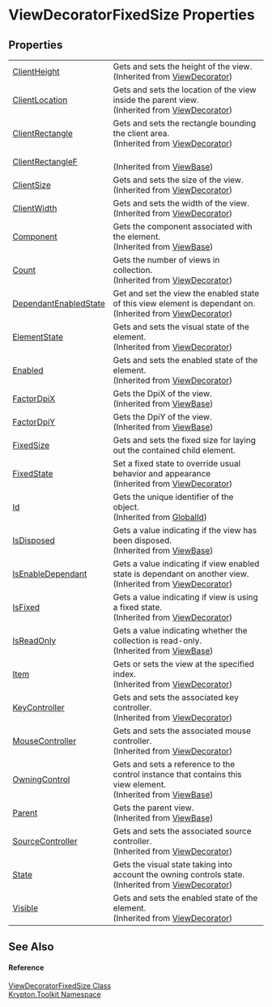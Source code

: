 # ViewDecoratorFixedSize Properties




## Properties
<table>
<tr>
<td><a href="c86ce30f-883d-4f9f-daeb-ec7b725e6ca5.md">ClientHeight</a></td>
<td>Gets and sets the height of the view.<br />(Inherited from <a href="5bfdac14-2f95-17b3-c641-94bca28b9f8c.md">ViewDecorator</a>)</td></tr>
<tr>
<td><a href="a2285f7c-66ef-d7c0-92fc-1ed0bda5f79e.md">ClientLocation</a></td>
<td>Gets and sets the location of the view inside the parent view.<br />(Inherited from <a href="5bfdac14-2f95-17b3-c641-94bca28b9f8c.md">ViewDecorator</a>)</td></tr>
<tr>
<td><a href="a059153d-f480-6c34-e392-00d96936b32e.md">ClientRectangle</a></td>
<td>Gets and sets the rectangle bounding the client area.<br />(Inherited from <a href="5bfdac14-2f95-17b3-c641-94bca28b9f8c.md">ViewDecorator</a>)</td></tr>
<tr>
<td><a href="aab48de6-57c1-8040-9e53-80d7379b3269.md">ClientRectangleF</a></td>
<td><br />(Inherited from <a href="309ac2d8-bfc5-c1a7-ab6a-4f4cf86a1ba6.md">ViewBase</a>)</td></tr>
<tr>
<td><a href="a4666feb-09fa-b61b-e89f-6c08bcbba390.md">ClientSize</a></td>
<td>Gets and sets the size of the view.<br />(Inherited from <a href="5bfdac14-2f95-17b3-c641-94bca28b9f8c.md">ViewDecorator</a>)</td></tr>
<tr>
<td><a href="2f519087-fc3c-5086-4675-7e83798ebae5.md">ClientWidth</a></td>
<td>Gets and sets the width of the view.<br />(Inherited from <a href="5bfdac14-2f95-17b3-c641-94bca28b9f8c.md">ViewDecorator</a>)</td></tr>
<tr>
<td><a href="a0853610-b2de-7dec-2285-f2d884fc0231.md">Component</a></td>
<td>Gets the component associated with the element.<br />(Inherited from <a href="309ac2d8-bfc5-c1a7-ab6a-4f4cf86a1ba6.md">ViewBase</a>)</td></tr>
<tr>
<td><a href="a80b5b22-a092-dd13-0ac8-6573e9d088ea.md">Count</a></td>
<td>Gets the number of views in collection.<br />(Inherited from <a href="5bfdac14-2f95-17b3-c641-94bca28b9f8c.md">ViewDecorator</a>)</td></tr>
<tr>
<td><a href="49bf0edd-d152-774f-af66-645504aa20a5.md">DependantEnabledState</a></td>
<td>Get and set the view the enabled state of this view element is dependant on.<br />(Inherited from <a href="5bfdac14-2f95-17b3-c641-94bca28b9f8c.md">ViewDecorator</a>)</td></tr>
<tr>
<td><a href="223ca7ac-8999-0e3a-efd6-1bc68e68db3c.md">ElementState</a></td>
<td>Gets and sets the visual state of the element.<br />(Inherited from <a href="5bfdac14-2f95-17b3-c641-94bca28b9f8c.md">ViewDecorator</a>)</td></tr>
<tr>
<td><a href="37a88a24-a2ee-bf88-6f69-ef9b26edd18e.md">Enabled</a></td>
<td>Gets and sets the enabled state of the element.<br />(Inherited from <a href="5bfdac14-2f95-17b3-c641-94bca28b9f8c.md">ViewDecorator</a>)</td></tr>
<tr>
<td><a href="026ae658-3cdc-1c85-8625-fc598f0183a8.md">FactorDpiX</a></td>
<td>Gets the DpiX of the view.<br />(Inherited from <a href="309ac2d8-bfc5-c1a7-ab6a-4f4cf86a1ba6.md">ViewBase</a>)</td></tr>
<tr>
<td><a href="0c4492bd-aee6-2147-f951-fcd5893011ed.md">FactorDpiY</a></td>
<td>Gets the DpiY of the view.<br />(Inherited from <a href="309ac2d8-bfc5-c1a7-ab6a-4f4cf86a1ba6.md">ViewBase</a>)</td></tr>
<tr>
<td><a href="426ceddb-ac51-857e-f814-38067d7467e5.md">FixedSize</a></td>
<td>Gets and sets the fixed size for laying out the contained child element.</td></tr>
<tr>
<td><a href="bd6b054a-be8b-303d-1465-b3047e196956.md">FixedState</a></td>
<td>Set a fixed state to override usual behavior and appearance<br />(Inherited from <a href="5bfdac14-2f95-17b3-c641-94bca28b9f8c.md">ViewDecorator</a>)</td></tr>
<tr>
<td><a href="71a6846f-bfb6-fb58-b361-6b43ae0583a8.md">Id</a></td>
<td>Gets the unique identifier of the object.<br />(Inherited from <a href="9ef2ca3a-e03e-8927-105a-2f9a6fbdf849.md">GlobalId</a>)</td></tr>
<tr>
<td><a href="b8132097-e81f-af8f-9edb-3cb79ba26d45.md">IsDisposed</a></td>
<td>Gets a value indicating if the view has been disposed.<br />(Inherited from <a href="309ac2d8-bfc5-c1a7-ab6a-4f4cf86a1ba6.md">ViewBase</a>)</td></tr>
<tr>
<td><a href="ac07ac40-e9c2-ef74-ad5d-1ffc8514a26f.md">IsEnableDependant</a></td>
<td>Gets a value indicating if view enabled state is dependant on another view.<br />(Inherited from <a href="5bfdac14-2f95-17b3-c641-94bca28b9f8c.md">ViewDecorator</a>)</td></tr>
<tr>
<td><a href="f8c0f007-1f3d-a856-036d-bc183753aa94.md">IsFixed</a></td>
<td>Gets a value indicating if view is using a fixed state.<br />(Inherited from <a href="5bfdac14-2f95-17b3-c641-94bca28b9f8c.md">ViewDecorator</a>)</td></tr>
<tr>
<td><a href="1359c544-d62a-40dc-68ae-2cf918c7cb0c.md">IsReadOnly</a></td>
<td>Gets a value indicating whether the collection is read-only.<br />(Inherited from <a href="309ac2d8-bfc5-c1a7-ab6a-4f4cf86a1ba6.md">ViewBase</a>)</td></tr>
<tr>
<td><a href="4f558f9e-2fdd-d08c-bea1-9c6ad4937d96.md">Item</a></td>
<td>Gets or sets the view at the specified index.<br />(Inherited from <a href="5bfdac14-2f95-17b3-c641-94bca28b9f8c.md">ViewDecorator</a>)</td></tr>
<tr>
<td><a href="228b54b8-9a4a-f468-9a00-106e4126f34d.md">KeyController</a></td>
<td>Gets and sets the associated key controller.<br />(Inherited from <a href="5bfdac14-2f95-17b3-c641-94bca28b9f8c.md">ViewDecorator</a>)</td></tr>
<tr>
<td><a href="0a32074d-73a8-7fd7-b58e-cfbc89cd415f.md">MouseController</a></td>
<td>Gets and sets the associated mouse controller.<br />(Inherited from <a href="5bfdac14-2f95-17b3-c641-94bca28b9f8c.md">ViewDecorator</a>)</td></tr>
<tr>
<td><a href="c732fcd5-3e0d-98cb-17df-e574d4733f53.md">OwningControl</a></td>
<td>Gets and sets a reference to the control instance that contains this view element.<br />(Inherited from <a href="309ac2d8-bfc5-c1a7-ab6a-4f4cf86a1ba6.md">ViewBase</a>)</td></tr>
<tr>
<td><a href="b34c2e84-eb23-0078-5656-e854d6f41638.md">Parent</a></td>
<td>Gets the parent view.<br />(Inherited from <a href="309ac2d8-bfc5-c1a7-ab6a-4f4cf86a1ba6.md">ViewBase</a>)</td></tr>
<tr>
<td><a href="8e952d6f-8591-16a6-b1ef-19b14bfe5158.md">SourceController</a></td>
<td>Gets and sets the associated source controller.<br />(Inherited from <a href="5bfdac14-2f95-17b3-c641-94bca28b9f8c.md">ViewDecorator</a>)</td></tr>
<tr>
<td><a href="4edf3457-88a9-a7dc-c98a-a738d59c4785.md">State</a></td>
<td>Gets the visual state taking into account the owning controls state.<br />(Inherited from <a href="5bfdac14-2f95-17b3-c641-94bca28b9f8c.md">ViewDecorator</a>)</td></tr>
<tr>
<td><a href="89d7730e-337a-9767-0047-8eb6f8c90c66.md">Visible</a></td>
<td>Gets and sets the enabled state of the element.<br />(Inherited from <a href="5bfdac14-2f95-17b3-c641-94bca28b9f8c.md">ViewDecorator</a>)</td></tr>
</table>

## See Also


#### Reference
<a href="4fb20a0f-4b20-91a3-fbec-ce163125b40b.md">ViewDecoratorFixedSize Class</a>  
<a href="79d2eac2-21f4-54ff-7552-b20c33c30600.md">Krypton.Toolkit Namespace</a>  
